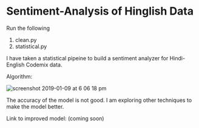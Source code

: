 # Sentiment-Analysis of Hinglish Data

Run the following

1. clean.py
2. statistical.py

I have taken a statistical pipeine to build a sentiment analyzer for Hindi-English Codemix data.


Algorithm:

![screenshot 2019-01-09 at 6 06 18 pm](https://user-images.githubusercontent.com/17769945/50899856-5bf53a00-1439-11e9-92de-074584b8b8c2.png)


The accuracy of the model is not good. I am exploring other techniques to make the model better.

Link to improved model: (coming soon)
